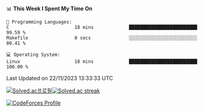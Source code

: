 
<!--START_SECTION:waka-->
📊 **This Week I Spent My Time On** 

```text
💬 Programming Languages: 
C                        18 mins             █████████████████████████   99.59 % 
Makefile                 0 secs              ░░░░░░░░░░░░░░░░░░░░░░░░░   00.41 % 

💻 Operating System: 
Linux                    18 mins             █████████████████████████   100.00 % 
```


 Last Updated on 22/11/2023 13:33:33 UTC
<!--END_SECTION:waka-->


[![Solved.ac프로필](http://mazassumnida.wtf/api/generate_badge?boj=hckim96)](https://solved.ac/hckim96)[![Solved.ac streak](http://mazandi.herokuapp.com/api?handle=hckim96&theme=dark)](https://solved.ac/hckim96)


[![CodeForces Profile](https://cf.leed.at?id=hckim96)](https://codeforces.com/profile/hckim96)

